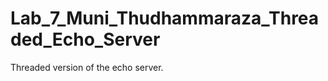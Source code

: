 Lab_7_Muni_Thudhammaraza_Threaded_Echo_Server
=============================================

Threaded version of the echo server.
